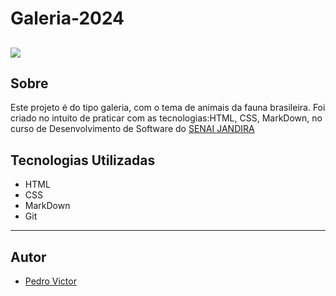 # Galeria-2024 
![](preview.png)
--- 
## Sobre 
Este projeto é do tipo galeria, com o tema de animais da fauna brasileira. Foi criado no intuito de praticar com as tecnologias:HTML, CSS, MarkDown, no curso de Desenvolvimento de Software do [SENAI JANDIRA](https://sp.senai.br/unidade/jandira/)

## Tecnologias Utilizadas 
- HTML 
- CSS
- MarkDown
- Git
--- 
## Autor 
- [Pedro Victor](https://www.linkedin.com/in/pedro-rodrigues-41169031b/)

